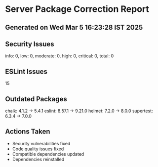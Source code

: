 # Server Package Correction Report
## Generated on Wed Mar  5 16:23:28 IST 2025

## Security Issues
info: 0, low: 0, moderate: 0, high: 0, critical: 0, total: 0

## ESLint Issues
15

## Outdated Packages
chalk: 4.1.2 -> 5.4.1
eslint: 8.57.1 -> 9.21.0
helmet: 7.2.0 -> 8.0.0
supertest: 6.3.4 -> 7.0.0

## Actions Taken
- Security vulnerabilities fixed
- Code quality issues fixed
- Compatible dependencies updated
- Dependencies reinstalled
